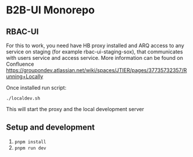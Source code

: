 # B2B-UI Monorepo

## RBAC-UI
For this to work, you need have HB proxy installed and ARQ access to any service on staging (for example rbac-ui-staging-sox), that communicates with users service and access service. More information can be found on Confluence https://groupondev.atlassian.net/wiki/spaces/JTIER/pages/37735732357/Running+Locally

Once installed run script:

`./localdev.sh`

This will start the proxy and the local development server

## Setup and development

1. `pnpm install`
2. `pnpm run dev`
